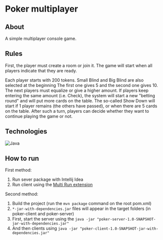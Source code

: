 # Poker multiplayer

## About

A simple multiplayer console game.

## Rules 

First, the player must create a room or join it.
The game will start when all players indicate that they are ready.

Each player starts with 200 tokens.
Small Blind and Big Blind are also selected at the beginning
The first one gives 5 and the second one gives 10.
The next players must equalize or give a higher amount.
If players keep entering the same amount (i.e. Check), the system will start a new "betting round"
and will put more cards on the table.
The so-called Show Down will start if 1 player remains (the others have passed),
or when there are 5 cards on the table.
After such a turn, players can decide whether they want to continue playing the game or not.


## Technologies

![Java](https://img.shields.io/badge/java-%23ED8B00.svg?style=for-the-badge&logo=openjdk&logoColor=white)

## How to run

First method:
    
1. Run sever package with Intellij Idea
2. Run client using the [Multi Run extension](https://plugins.jetbrains.com/plugin/7248-multirun)
   

Second method:

1. Build the project (run the `mvn package` command on the root pom.xml)
2. `*-jar-with-dependencies.jar` files will appear in the target folders (in poker-client and poker-server)
3. First, start the server using the `java -jar "poker-server-1.0-SNAPSHOT-jar-with-dependencies.jar"`
4. And then clients using `java -jar "poker-client-1.0-SNAPSHOT-jar-with-dependencies.jar"`